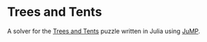 # Trees and Tents

A solver for the [Trees and Tents](https://brainbashers.com/tents.asp) puzzle written in Julia using [JuMP](https://github.com/JuliaOpt/JuMP.jl).
